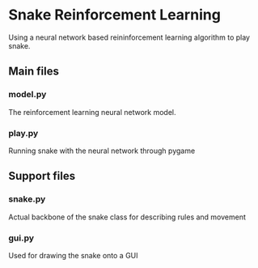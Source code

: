# Snake Reinforcement Learning

Using a neural network based reininforcement learning algorithm to play snake.

## Main files

### model.py

The reinforcement learning neural network model.

### play.py

Running snake with the neural network through pygame

## Support files

### snake.py

Actual backbone of the snake class for describing rules and movement

### gui.py

Used for drawing the snake onto a GUI

